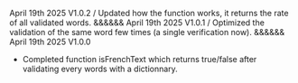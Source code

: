 April 19th 2025
V1.0.2
/ Updated how the function works, it returns the rate of all validated words.
&&&&&&
April 19th 2025
V1.0.1
/ Optimized the validation of the same word few times (a single verification now).
&&&&&&
April 19th 2025
V1.0.0
+ Completed function isFrenchText which returns true/false after validating every words with a dictionnary.

